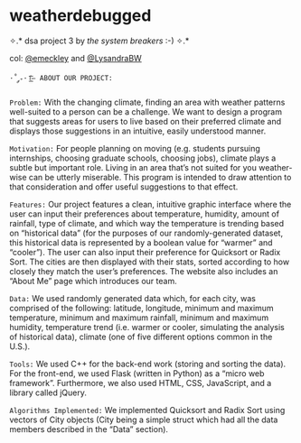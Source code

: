 # weatherdebugged
✧.* dsa project 3 by *the system breakers* :-) ✧.*

col: [@emeckley](https://github.com/emeckley) and [@LysandraBW](https://github.com/LysandraBW)

`·˚ ༘₊· ͟͟͞͞꒰➳ ABOUT OUR PROJECT:`

`Problem:` With the changing climate, finding an area with weather patterns well-suited to a person can be a challenge. We want to design a program that suggests areas for users to live based on their preferred climate and displays those suggestions in an intuitive, easily understood manner.

`Motivation:` For people planning on moving (e.g. students pursuing internships, choosing graduate schools, choosing jobs), climate plays a subtle but important role. Living in an area that’s not suited for you weather-wise can be utterly miserable. This program is intended to draw attention to that consideration and offer useful suggestions to that effect.

`Features:` Our project features a clean, intuitive graphic interface where the user can input their preferences about temperature, humidity, amount of rainfall, type of climate, and which way the temperature is trending based on “historical data” (for the purposes of our randomly-generated dataset, this historical data is represented by a boolean value for “warmer” and “cooler”). The user can also input their preference for Quicksort or Radix Sort. The cities are then displayed with their stats, sorted according to how closely they match the user’s preferences. The website also includes an “About Me” page which introduces our team.

`Data:` We used randomly generated data which, for each city, was comprised of the following: latitude, longitude, minimum and maximum temperature, minimum and maximum rainfall, minimum and maximum humidity, temperature trend (i.e. warmer or cooler, simulating the analysis of historical data), climate (one of five different options common in the U.S.).

`Tools:` We used C++ for the back-end work (storing and sorting the data). For the front-end, we used Flask (written in Python) as a “micro web framework”. Furthermore, we also used HTML, CSS, JavaScript, and a library called jQuery. 

`Algorithms Implemented:` We implemented Quicksort and Radix Sort using vectors of City objects (City being a simple struct which had all the data members described in the “Data” section).
